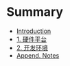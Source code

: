 # Summary

* [Introduction](README.md)
* [1. 硬件平台](01_硬件平台.md)
* [2. 开发环境](02_开发环境.md)
* [Append. Notes](Append_Notes.md)

